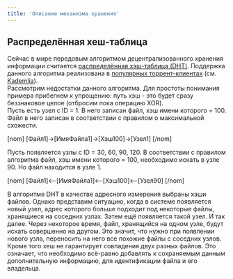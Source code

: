```yaml
---
title: 'Описание механизма хранения'
---
```


## Распределённая хеш-таблица
Сейчас в мире передовым алгоритмом децентрализованного хранения информации считается [распределённая хэш-таблица (DHT)](https://ru.wikipedia.org/wiki/Распределённая_хеш-таблица). Поддержка данного алгоритма реализована в [популярных торрент-клиентах](https://ru.wikibooks.org/wiki/BitTorrent/DHT) (см. [Kademlia](https://habr.com/post/107342/)).  
Рассмотрим недостатки данного алгоритма. Для простоты понимания примера прибегнем к упрощению: путь хэш - это будет сразу беззнаковое целое (отбросим пока операцию XOR).  
Пусть есть узел с ID = 1. В него записан файл, хэш имени которого = 100. Файл в него записан в соответствии с правилом о максимальной схожести.  

[nom]
[Файл1]->[ИмяФайла1]->[Хэш100]->[Узел1]
[/nom]

Пусть появляется узлы с ID = 30, 60, 90, 120. В соответствии с правилом алгоритма файл, хэш имени которого = 100, необходимо искать в узле 90. Но файл находится в узле 1.

[nom]
[Файл1]<--[ИмяФайла1]<--[Хэш100]<--[Узел90]
[/nom]

В алгоритме DHT в качестве адресного измерения выбраны хэши файлов. Однако представим ситуацию, когда в системе появляется новый узел, адрес которого больше подходит под некоторые файлы, хранящиеся на соседних узлах. Затем ещё появляется такой узел. И так далее. Через некоторое время, файл, хранящийся на одном узле, будут искать совершенно на другом. Это значит, что нужно при появлении нового узла, переносить на него все похожие файлы с соседних узлов.  
Кроме того хеш не гарантирует совпадения двух разных файлов. Это означает, что необходимо всё-равно добавлять к сохраняемым данным дополнительную информацию, для идентификации файла и его владельца.